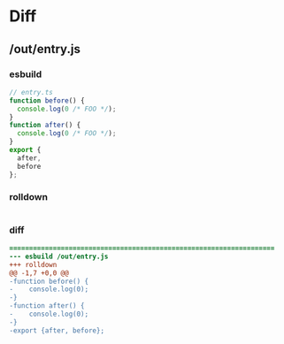 # Diff
## /out/entry.js
### esbuild
```js
// entry.ts
function before() {
  console.log(0 /* FOO */);
}
function after() {
  console.log(0 /* FOO */);
}
export {
  after,
  before
};
```
### rolldown
```js

```
### diff
```diff
===================================================================
--- esbuild	/out/entry.js
+++ rolldown	
@@ -1,7 +0,0 @@
-function before() {
-    console.log(0);
-}
-function after() {
-    console.log(0);
-}
-export {after, before};

```